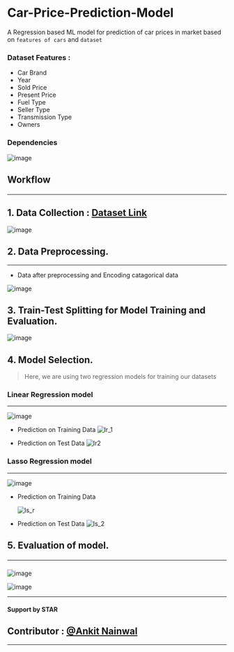 # Car-Price-Prediction-Model
A Regression based ML model for prediction of car prices in market based on `features of cars` and `dataset`

### Dataset Features : 

* Car Brand 
* Year 
* Sold Price
* Present Price
* Fuel Type
* Seller Type
* Transmission Type
* Owners 



### Dependencies 

![image](https://user-images.githubusercontent.com/78251168/210096690-4a5775b8-5513-4cde-88f6-65ffee637dcc.png)


## Workflow <hr/>


## 1. Data Collection : [Dataset Link]()

![image](https://user-images.githubusercontent.com/78251168/210096832-543550ff-84f8-4ea8-a2b0-9d10edf57c34.png)


## 2. Data Preprocessing.
<hr/>
 

* Data after preprocessing and Encoding catagorical data 

![image](https://user-images.githubusercontent.com/78251168/210096950-eca17538-5610-44ed-b1a2-a154e4c135e9.png)


## 3. Train-Test Splitting for Model Training and Evaluation.

![image](https://user-images.githubusercontent.com/78251168/210097046-4dca4a48-1418-481e-bf63-519a9d943fdb.png)


## 4. Model Selection. 



> Here, we are using two regression models for training our datasets 

### Linear Regression model
<hr/>

![image](https://user-images.githubusercontent.com/78251168/210097283-9fc1d405-bf53-4ed0-925f-19e528b238ff.png)

  *  Prediction on Training Data
    ![lr_1](https://user-images.githubusercontent.com/78251168/210097574-f35d7dc0-a43d-4eff-8db1-cea46641423a.png)

    
  *  Prediction on Test Data
    ![lr2](https://user-images.githubusercontent.com/78251168/210097587-240f4d57-a350-44ec-9344-f7babb0ff7ce.png)

    
### Lasso Regression model
<hr/>

   ![image](https://user-images.githubusercontent.com/78251168/210097771-13e77409-0258-47cf-98a3-fe7e2e2fe9f1.png)


  * Prediction on Training Data
    
    ![ls_r](https://user-images.githubusercontent.com/78251168/210097593-216e98a2-1acb-48dd-b176-63987e6262ec.png)


  * Prediction on Test Data
    ![ls_2](https://user-images.githubusercontent.com/78251168/210097615-f23fa7aa-b229-4d97-bd50-74ee70015cb5.png)

## 5. Evaluation of model. <hr/>

![image](https://user-images.githubusercontent.com/78251168/210098432-3069900d-b78f-484b-a0b0-e36a6d60f609.png)


![image](https://user-images.githubusercontent.com/78251168/210098284-e0e920e5-bbd9-4a63-b921-7c6e8aa51ea9.png)

<hr/>


#### Support by STAR 

## Contributor : [@Ankit Nainwal](https://github.com/nano-bot01)
<hr/>
